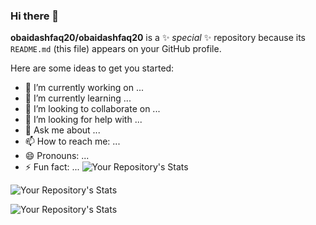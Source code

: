 ### Hi there 👋

**obaidashfaq20/obaidashfaq20** is a ✨ _special_ ✨ repository because its `README.md` (this file) appears on your GitHub profile.

Here are some ideas to get you started:

- 🔭 I’m currently working on ...
- 🌱 I’m currently learning ...
- 👯 I’m looking to collaborate on ...
- 🤔 I’m looking for help with ...
- 💬 Ask me about ...
- 📫 How to reach me: ...
- 😄 Pronouns: ...
- ⚡ Fun fact: ...
![Your Repository's Stats](https://github-readme-stats.vercel.app/api/top-langs/?username=obaidashfaq20&theme=blue-green)

![Your Repository's Stats](https://github-readme-stats.vercel.app/api/top-langs/?username=obaidashfaq20&theme=blue-green)

![Your Repository's Stats](https://github-readme-stats.vercel.app/api?username=obaidashfaq20&show_icons=true)
